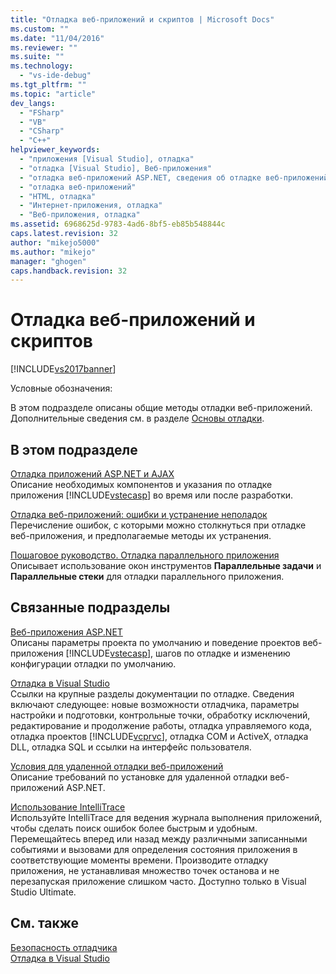 ```yaml
---
title: "Отладка веб-приложений и скриптов | Microsoft Docs"
ms.custom: ""
ms.date: "11/04/2016"
ms.reviewer: ""
ms.suite: ""
ms.technology: 
  - "vs-ide-debug"
ms.tgt_pltfrm: ""
ms.topic: "article"
dev_langs: 
  - "FSharp"
  - "VB"
  - "CSharp"
  - "C++"
helpviewer_keywords: 
  - "приложения [Visual Studio], отладка"
  - "отладка [Visual Studio], Веб-приложения"
  - "отладка веб-приложений ASP.NET, сведения об отладке веб-приложений ASP.NET"
  - "отладка веб-приложений"
  - "HTML, отладка"
  - "Интернет-приложения, отладка"
  - "Веб-приложения, отладка"
ms.assetid: 6968625d-9783-4ad6-8bf5-eb85b548844c
caps.latest.revision: 32
author: "mikejo5000"
ms.author: "mikejo"
manager: "ghogen"
caps.handback.revision: 32
---
```

# Отладка веб-приложений и скриптов
[!INCLUDE[vs2017banner](../code-quality/includes/vs2017banner.md)]

Условные обозначения:  
  
 В этом подразделе описаны общие методы отладки веб\-приложений.  Дополнительные сведения см. в разделе [Основы отладки](../debugger/debugger-basics.md).  
  
## В этом подразделе  
 [Отладка приложений ASP.NET и AJAX](../debugger/debugging-aspnet-and-ajax-applications.md)  
 Описание необходимых компонентов и указания по отладке приложения [!INCLUDE[vstecasp](../code-quality/includes/vstecasp_md.md)] во время или после разработки.  
  
 [Отладка веб\-приложений: ошибки и устранение неполадок](../debugger/debugging-web-applications-errors-and-troubleshooting.md)  
 Перечисление ошибок, с которыми можно столкнуться при отладке веб\-приложения, и предполагаемые методы их устранения.  
  
 [Пошаговое руководство. Отладка параллельного приложения](../debugger/walkthrough-debugging-a-parallel-application.md)  
 Описывает использование окон инструментов **Параллельные задачи** и **Параллельные стеки** для отладки параллельного приложения.  
  
## Связанные подразделы  
 [Веб\-приложения ASP.NET](../debugger/debugging-preparation-aspnet-web-applications.md)  
 Описаны параметры проекта по умолчанию и поведение проектов веб\-приложения [!INCLUDE[vstecasp](../code-quality/includes/vstecasp_md.md)], шагов по отладке и изменению конфигурации отладки по умолчанию.  
  
 [Отладка в Visual Studio](../debugger/debugging-in-visual-studio.md)  
 Ссылки на крупные разделы документации по отладке.  Сведения включают следующее: новые возможности отладчика, параметры настройки и подготовки, контрольные точки, обработку исключений, редактирование и продолжение работы, отладка управляемого кода, отладка проектов [!INCLUDE[vcprvc](../debugger/includes/vcprvc_md.md)], отладка COM и ActiveX, отладка DLL, отладка SQL и ссылки на интерфейс пользователя.  
  
 [Условия для удаленной отладки веб\-приложений](../debugger/prerequistes-for-remote-debugging-web-applications.md)  
 Описание требований по установке для удаленной отладки веб\-приложений ASP.NET.  
  
 [Использование IntelliTrace](../debugger/intellitrace.md)  
 Используйте IntelliTrace для ведения журнала выполнения приложений, чтобы сделать поиск ошибок более быстрым и удобным.  Перемещайтесь вперед или назад между различными записанными событиями и вызовами для определения состояния приложения в соответствующие моменты времени.  Производите отладку приложения, не устанавливая множество точек останова и не перезапуская приложение слишком часто.  Доступно только в Visual Studio Ultimate.  
  
## См. также  
 [Безопасность отладчика](../debugger/debugger-security.md)   
 [Отладка в Visual Studio](../debugger/debugging-in-visual-studio.md)